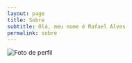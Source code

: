 ```yaml
---
layout: page
title: Sobre
subtitle: Olá, meu nome é Rafael Alves
permalink: sobre
---
```


<img src="{{ '/assets/img/perfil.jpg' | relative_url }}" class="w-50 mx-auto d-block rounded-circle" alt="Foto de perfil">